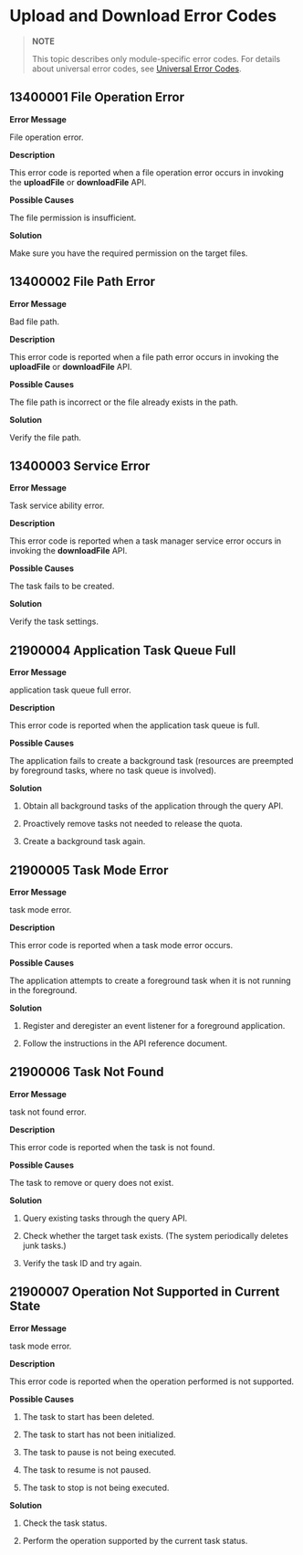 # Upload and Download Error Codes

> **NOTE**
>
> This topic describes only module-specific error codes. For details about universal error codes, see [Universal Error Codes](errorcode-universal.md).

## 13400001 File Operation Error

**Error Message**

File operation error.

**Description**

This error code is reported when a file operation error occurs in invoking the **uploadFile** or **downloadFile** API.

**Possible Causes**

The file permission is insufficient.

**Solution**

Make sure you have the required permission on the target files.

## 13400002 File Path Error

**Error Message**

Bad file path.

**Description**

This error code is reported when a file path error occurs in invoking the **uploadFile** or **downloadFile** API.

**Possible Causes**

The file path is incorrect or the file already exists in the path.

**Solution**

Verify the file path.

## 13400003 Service Error

**Error Message**

Task service ability error.

**Description**

This error code is reported when a task manager service error occurs in invoking the **downloadFile** API.

**Possible Causes**

The task fails to be created.

**Solution**

Verify the task settings.


## 21900004 Application Task Queue Full

**Error Message**

application task queue full error.

**Description**

This error code is reported when the application task queue is full.

**Possible Causes**

The application fails to create a background task (resources are preempted by foreground tasks, where no task queue is involved).

**Solution**

1. Obtain all background tasks of the application through the query API.

2. Proactively remove tasks not needed to release the quota.

3. Create a background task again.

## 21900005 Task Mode Error

**Error Message**

task mode error.

**Description**

This error code is reported when a task mode error occurs.

**Possible Causes**

The application attempts to create a foreground task when it is not running in the foreground.

**Solution**

1. Register and deregister an event listener for a foreground application.

2. Follow the instructions in the API reference document.

## 21900006 Task Not Found

**Error Message**

task not found error.

**Description**

This error code is reported when the task is not found.

**Possible Causes**

The task to remove or query does not exist.

**Solution**

1. Query existing tasks through the query API.

2. Check whether the target task exists. (The system periodically deletes junk tasks.)

3. Verify the task ID and try again.

## 21900007 Operation Not Supported in Current State

**Error Message**

task mode error.

**Description**

This error code is reported when the operation performed is not supported.

**Possible Causes**

1. The task to start has been deleted.

2. The task to start has not been initialized.

3. The task to pause is not being executed.

4. The task to resume is not paused.

5. The task to stop is not being executed.

**Solution**

1. Check the task status.

2. Perform the operation supported by the current task status.
